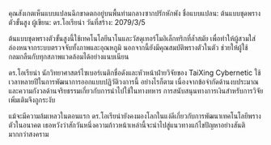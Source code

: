 คุณสังเกตเห็นแบบแปลนฉีกขาดตกอยู่บนพื้นท่ามกลางซากปรักหักพัง
ชื่อแบบแปลน: ต้นแบบชุดพรางตัวขั้นสูง
ผู้เขียน: ดร.โอเรียน่า
วันที่สร้าง: 2079/3/5

ต้นแบบชุดพรางตัวขั้นสูงนี้ใช้เทคโนโลยีนาโนและวัสดุเทอร์โมอิเล็กทริกที่ล้ำสมัย เพื่อทำให้ผู้สวมใส่ล่องหนจากระบบตรวจจับทั้งภาพและอุณหภูมิ นอกจากนี้ยังมีคุณสมบัติพรางตัวในตัว ช่วยให้ผู้ใช้กลมกลืนกับทุกสภาพแวดล้อมได้อย่างแนบเนียน

ดร.โอเรียน่า นักวิทยาศาสตร์ไซเบอร์เนติกชื่อดังและหัวหน้าฝ่ายวิจัยของ TaiXing Cybernetic ใช้เวลาหลายปีในการพัฒนาการออกแบบปฏิวัติวงการนี้ อย่างไรก็ตาม เนื่องจากข้อจำกัดด้านงบประมาณและความกังวลด้านจริยธรรมเกี่ยวกับการนำไปใช้ในทางทหาร การสนับสนุนทางการเงินสำหรับการวิจัยเพิ่มเติมจึงถูกระงับ

แม้จะมีความล้มเหลวในตอนแรก ดร.โอเรียน่ายังคงมองโลกในแง่ดีเกี่ยวกับการพัฒนาเทคโนโลยีพรางตัวในอนาคต เธอหวังว่าสักวันหนึ่งความก้าวหน้าเหล่านี้จะนำไปสู่แนวทางแก้ไขปัญหาอย่างสันติมากกว่าสงคราม
